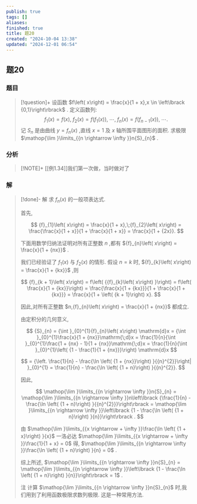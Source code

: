 ```yaml
---
publish: true
tags: []
aliases: 
finished: true
title: 题20
created: "2024-10-04 13:38"
updated: "2024-12-01 06:54"
---
```

## 题20
### 题目
> [!question]+
> 设函数 $f\left( x\right)  = \frac{x}{1 + x},x \in  \left\lbrack  {0,1}\right\rbrack$ . 定义函数列:
> $$
> {f}_{1}\left( x\right)  = f\left( x\right) ,\;{f}_{2}\left( x\right)  = f\left( {{f}_{1}\left( x\right) }\right) ,\;\cdots ,\;{f}_{n}\left( x\right)  = f\left( {{f}_{n - 1}\left( x\right) }\right) ,\;\cdots .
> $$
> 记 ${S}_{n}$ 是由曲线 $y = {f}_{n}\left( x\right)$ ,直线 $x = 1$ 及 $x$ 轴所围平面图形的面积. 求极限 $\mathop{\lim }\limits_{{n \rightarrow  \infty }}n{S}_{n}$ .
### 分析
> [!NOTE]+
> [[例1.34]]我们第一次做，当时做对了
### 解
> [!done]-
> 解 求 ${f}_{n}\left( x\right)$ 的一般项表达式.
> 
> 首先,
> 
> $$
> {f}_{1}\left( x\right) = \frac{x}{1 + x},\;{f}_{2}\left( x\right) = \frac{\frac{x}{1 + x}}{1 + \frac{x}{1 + x}} = \frac{x}{1 + {2x}}.
> $$
> 
> 下面用数学归纳法证明对所有正整数 $n$ ,都有 ${f}_{n}\left( x\right) = \frac{x}{1 + {nx}}$ .
> 
> 我们已经验证了 ${f}_{1}\left( x\right)$ 与 ${f}_{2}\left( x\right)$ 的情形. 假设 $n = k$ 时, ${f}_{k}\left( x\right) = \frac{x}{1 + {kx}}$ ,则
> 
> $$
> {f}_{k + 1}\left( x\right) = f\left( {{f}_{k}\left( x\right) }\right) = f\left( \frac{x}{1 + {kx}}\right) = \frac{\frac{x}{1 + {kx}}}{1 + \frac{x}{1 + {kx}}} = \frac{x}{1 + \left( {k + 1}\right) x}.
> $$
> 
> 因此,对所有正整数 $n,{f}_{n}\left( x\right) = \frac{x}{1 + {nx}}$ 都成立.
> 
> 由定积分的几何意义,
> 
> $$
> {S}_{n} = {\int }_{0}^{1}{f}_{n}\left( x\right) \mathrm{d}x = {\int }_{0}^{1}\frac{x}{1 + {nx}}\mathrm{\;d}x = \frac{1}{n}{\int }_{0}^{1}\frac{1 + {nx} - 1}{1 + {nx}}\mathrm{\;d}x = \frac{1}{n}{\int }_{0}^{1}\left( {1 - \frac{1}{1 + {nx}}}\right) \mathrm{d}x
> $$
> 
> $$
> = {\left. \frac{1}{n} - \frac{\ln \left( {1 + {nx}}\right) }{{n}^{2}}\right| }_{0}^{1} = \frac{1}{n} - \frac{\ln \left( {1 + n}\right) }{{n}^{2}}.
> $$
> 
> 因此,
> 
> $$
> \mathop{\lim }\limits_{{n \rightarrow \infty }}n{S}_{n} = \mathop{\lim }\limits_{{n \rightarrow \infty }}n\left\lbrack {\frac{1}{n} - \frac{\ln \left( {1 + n}\right) }{{n}^{2}}}\right\rbrack = \mathop{\lim }\limits_{{n \rightarrow \infty }}\left\lbrack {1 - \frac{\ln \left( {1 + n}\right) }{n}}\right\rbrack .
> $$
> 
> 由 $\mathop{\lim }\limits_{{x \rightarrow + \infty }}\frac{\ln \left( {1 + x}\right) }{x}$ 一洛必达 $\mathop{\lim }\limits_{{x \rightarrow + \infty }}\frac{1}{1 + x} = 0$ 得, $\mathop{\lim }\limits_{{n \rightarrow \infty }}\frac{\ln \left( {1 + n}\right) }{n} = 0$ .
> 
> 综上所述, $\mathop{\lim }\limits_{{n \rightarrow \infty }}n{S}_{n} = \mathop{\lim }\limits_{{n \rightarrow \infty }}\left\lbrack {1 - \frac{\ln \left( {1 + n}\right) }{n}}\right\rbrack = 1$ .
> 
> 注 计算 $\mathop{\lim }\limits_{{n \rightarrow \infty }}n{S}_{n}$ 时,我们用到了利用函数极限求数列极限. 这是一种常用方法.